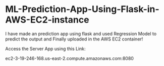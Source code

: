 # ML-Prediction-App-Using-Flask-in-AWS-EC2-instance
I have made an prediction app using flask and used Regression Model to predict the output and Finally uploaded in the AWS EC2 container!

Access the Server App using this Link:

ec2-3-19-246-168.us-east-2.compute.amazonaws.com:8080
